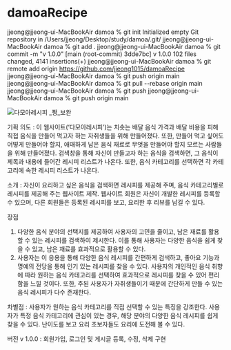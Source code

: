 # damoaRecipe

jjeong@jjeong-ui-MacBookAir damoa % git init
Initialized empty Git repository in /Users/jjeong/Desktop/study/damoa/.git/
jjeong@jjeong-ui-MacBookAir damoa % git add .
jjeong@jjeong-ui-MacBookAir damoa % git commit -m "v 1.0.0"
[main (root-commit) 3dde7bc] v 1.0.0
 102 files changed, 4141 insertions(+)
jjeong@jjeong-ui-MacBookAir damoa % git remote add origin https://github.com/jjeong1015/damoaRecipe
jjeong@jjeong-ui-MacBookAir damoa % git push origin main
jjeong@jjeong-ui-MacBookAir damoa % git pull --rebase origin main
jjeong@jjeong-ui-MacBookAir damoa % git push
jjeong@jjeong-ui-MacBookAir damoa % git push origin main

![다모아레시피 _쩡_보완](https://github.com/jjeong1015/damoaRecipe/assets/82391356/49d755c1-dcb6-4dc4-9c32-b4c7a0fae54e)

기획 의도 : 이 웹사이트(‘다모아레시피’)는 치솟는 배달 음식 가격과 배달 비용을 피해 직접 음식을 만들어 먹고자 하는 자취생들을 위해 만들어졌다. 또한, 만들어 먹고 싶어도 어떻게 만들어야 할지, 애매하게 남은 음식 재료로 무엇을 만들어야 할지 모르는 사람들을 위해 만들어졌다. 검색창을 통해 자신이 만들고자 하는 음식을 검색하면, 그 음식이 제목과 내용에 들어간 레시피 리스트가 나온다. 또한, 음식 카테고리를 선택하면 각 카테고리에 속한 레시피 리스트가 나온다. 

소개 : 자신이 요리하고 싶은 음식을 검색하면 레시피를 제공해 주며, 음식 카테고리별로 레시피를 제공해 주는 웹사이트 제작. 웹사이트 회원은 자신이 개발한 레시피를 등록할 수 있으며, 다른 회원들은 등록된 레시피를 보고, 요리한 후 리뷰를 남길 수 있다.

장점 
 1. 다양한 음식 분야의 선택지를 제공하여 사용자의 고민을 줄이고, 남은 재료를 활용할 수 있는 레시피를 검색하여 제시한다. 이를 통해 사용자는 다양한 음식을 쉽게 찾을 수 있고, 남은 재료를 효과적으로 활용할 수 있다. 
 2. 사용자는 이 응용을 통해 다양한 음식 레시피를 간편하게 검색하고, 좋아요 기능과 명예의 전당을 통해 인기 있는 레시피를 찾을 수 있다. 사용자의 개인적인 음식 취향에 따라 원하는 음식 카테고리를 선택하여 효과적으로 레시피를 찾을 수 있어 편리함을 느낄 것이다. 또한, 주된 사용자가 자취생들이기 때문에 간단하게 만들 수 있는 음식 레시피가 다수 존재한다.

차별점 : 사용자가 원하는 음식 카테고리를 직접 선택할 수 있는 특징을 강조한다. 사용자가 특정 음식 카테고리에 관심이 있는 경우, 해당 분야의 다양한 음식 레시피를 쉽게 찾을 수 있다. 난이도를 보고 요리 초보자들도 요리에 도전해 볼 수 있다. 

버전
 v 1.0.0 : 회원가입, 로그인 및 게시글 등록, 수정, 삭제 구현 
